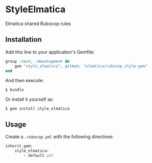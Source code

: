 # StyleElmatica

Elmatica shared Rubocop rules

## Installation

Add this line to your application's Gemfile:

```ruby
group :test, :development do
    gem "style_elmatica", github: "elmatica/rubocop_style-gem"
end
```

And then execute:

    $ bundle

Or install it yourself as:

    $ gem install style_elmatica

## Usage

Create a `.rubocop.yml` with the following directives:

```ruby
inherit_gem:
    style_elmatica:
        - default.yml
```
